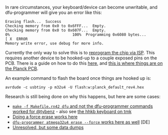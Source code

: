In rare circumstances, your keyboard/device can become unwritable, and dfu-programmer will give you an error like this:  

    Erasing flash...  Success
    Checking memory from 0x0 to 0x6FFF...  Empty.
    Checking memory from 0x0 to 0x607F...  Empty.
    0%                            100%  Programming 0x6080 bytes...
    [ X  ERROR
    Memory write error, use debug for more info.

Currently the only way to solve this is to [reprogram the chip via ISP](https://www.reddit.com/r/olkb/comments/4rjzen/flashing_error_on_mac_os_x/d52rj8o/). This requires another device to be hooked-up to a couple exposed pins on the PCB. There is a guide on how to do this [here](https://learn.sparkfun.com/tutorials/installing-an-arduino-bootloader), and [this is where things are on the Planck PCB](http://imgur.com/lvbxbHt).

An example command to flash the board once things are hooked up is:

    avrdude -c usbtiny -p m32u4 -U flash:w:planck_default_rev4.hex

Research is still being done on why this happens, but here are some cases:

* [`make -f Makefile.rn42 dfu` and not the dfu-programmer commands worked for @tybenz](https://github.com/tmk/tmk_keyboard/issues/316) - also see [the hhkb keyboard on tmk](https://github.com/tmk/tmk_keyboard/tree/master/keyboard/hhkb)
* [Doing a force erase works here](https://geekhack.org/index.php?topic=12047.msg1520147#msg1520147)
* [`dfu-programmer atmega32u4 erase --force` works here as well](https://forum.fhem.de/index.php?topic=29777.0) [DE]
* [Unresolved, but some data dumps](https://github.com/dfu-programmer/dfu-programmer/issues/29)